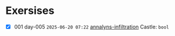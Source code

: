 # Exersises

- [x] 001 day-005 `2025-06-20 07:22` [annalyns-infiltration](https://exercism.org/tracks/go/exercises/annalyns-infiltration) Castle: `bool`
